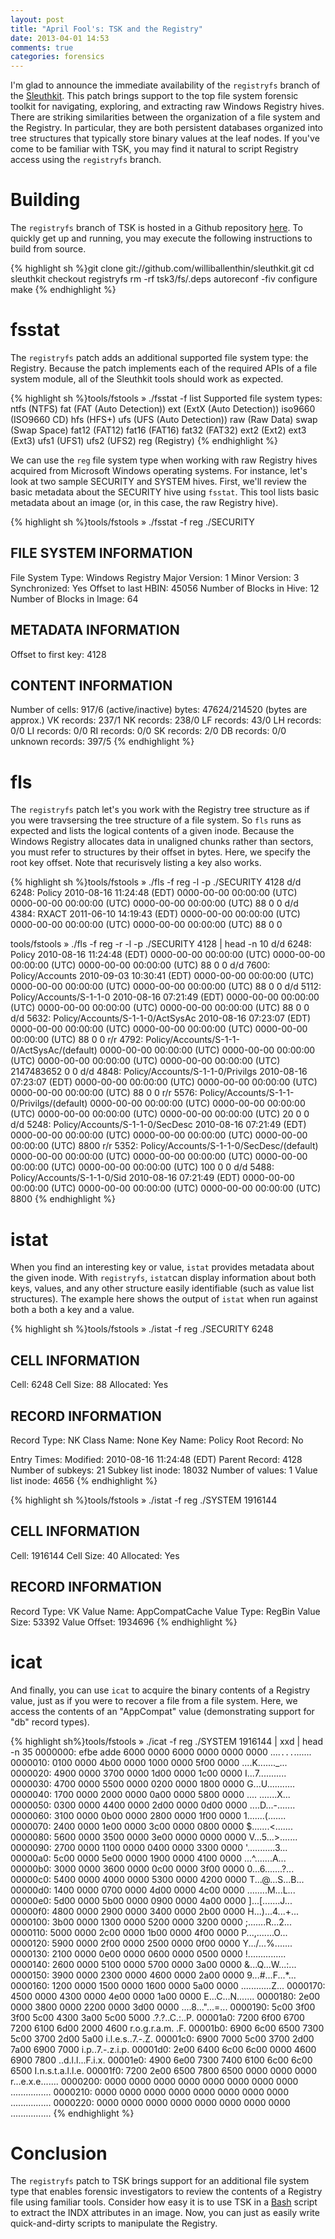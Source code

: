 ```yaml
---
layout: post
title: "April Fool's: TSK and the Registry"
date: 2013-04-01 14:53
comments: true
categories: forensics
---
```



I'm glad to announce the immediate availability of the `registryfs` branch of the [Sleuthkit](http://www.sleuthkit.org/).  This patch brings support to the top file system forensic toolkit for navigating, exploring, and extracting raw Windows Registry hives.  There are striking similarities between the organization of a file system and the Registry.  In particular, they are both persistent databases organized into tree structures that typically store binary values at the leaf nodes.  If you've come to be familiar with TSK, you may find it natural to script Registry access using the `registryfs` branch.


Building
========
The `registryfs` branch of TSK is hosted in a Github repository [here](https://github.com/williballenthin/sleuthkit/tree/registryfs).  To quickly get up and running, you may execute the following instructions to build from source.

{% highlight sh %}git clone git://github.com/williballenthin/sleuthkit.git
cd sleuthkit
checkout registryfs
rm -rf tsk3/fs/.deps
autoreconf -fiv
configure
make
{% endhighlight %}


fsstat
======
The `registryfs` patch adds an additional supported file system type: the Registry.  Because the patch implements each of the required APIs of a file system module, all of the Sleuthkit tools should work as expected.

{% highlight sh %}tools/fstools » ./fsstat -f list
Supported file system types:
	ntfs (NTFS)
	fat (FAT (Auto Detection))
	ext (ExtX (Auto Detection))
	iso9660 (ISO9660 CD)
	hfs (HFS+)
	ufs (UFS (Auto Detection))
	raw (Raw Data)
	swap (Swap Space)
	fat12 (FAT12)
	fat16 (FAT16)
	fat32 (FAT32)
	ext2 (Ext2)
	ext3 (Ext3)
	ufs1 (UFS1)
	ufs2 (UFS2)
	reg (Registry)
{% endhighlight %}

We can use the `reg` file system type when working with raw Registry hives acquired from Microsoft Windows operating systems.  For instance, let's look at two sample SECURITY and SYSTEM hives.  First, we'll review the basic metadata about the SECURITY hive using `fsstat`. This tool lists basic metadata about an image (or, in this case, the raw Registry hive).

{% highlight sh %}tools/fstools » ./fsstat -f reg ./SECURITY

FILE SYSTEM INFORMATION
--------------------------------------------
File System Type: Windows Registry
Major Version: 1
Minor Version: 3
Synchronized: Yes
Offset to last HBIN: 45056
Number of Blocks in Hive: 12
Number of Blocks in Image: 64

METADATA INFORMATION
--------------------------------------------
Offset to first key: 4128

CONTENT INFORMATION
--------------------------------------------
Number of
    cells:   917/6 (active/inactive)
    bytes:   47624/214520 (bytes are approx.)
    VK records:   237/1
    NK records:   238/0
    LF records:   43/0
    LH records:   0/0
    LI records:   0/0
    RI records:   0/0
    SK records:   2/0
    DB records:   0/0
    unknown records:   397/5
{% endhighlight %}


fls
===
The `registryfs` patch let's you work with the Registry tree structure as if you were travsersing the tree structure of a file system.  So `fls` runs as expected and lists the logical contents of a given inode.  Because the Windows Registry allocates data in unaligned chunks rather than sectors, you must refer to structures by their offset in bytes.  Here, we specify the root key offset. Note that recurisvely listing a key also works.

{% highlight sh %}tools/fstools » ./fls -f reg -l -p ./SECURITY 4128 
d/d 6248:	Policy	2010-08-16 11:24:48 (EDT)	0000-00-00 00:00:00 (UTC)	0000-00-00 00:00:00 (UTC)	0000-00-00 00:00:00 (UTC)	88	0	0
d/d 4384:	RXACT	2011-06-10 14:19:43 (EDT)	0000-00-00 00:00:00 (UTC)	0000-00-00 00:00:00 (UTC)	0000-00-00 00:00:00 (UTC)	88	0	0


tools/fstools » ./fls -f reg -r -l -p ./SECURITY 4128 | head -n 10
d/d 6248:	Policy	2010-08-16 11:24:48 (EDT)	0000-00-00 00:00:00 (UTC)	0000-00-00 00:00:00 (UTC)	0000-00-00 00:00:00 (UTC)	88	0	0
d/d 7600:	Policy/Accounts	2010-09-03 10:30:41 (EDT)	0000-00-00 00:00:00 (UTC)	0000-00-00 00:00:00 (UTC)	0000-00-00 00:00:00 (UTC)	88	0	0
d/d 5112:	Policy/Accounts/S-1-1-0	2010-08-16 07:21:49 (EDT)	0000-00-00 00:00:00 (UTC)	0000-00-00 00:00:00 (UTC)	0000-00-00 00:00:00 (UTC)	88	0	0
d/d 5632:	Policy/Accounts/S-1-1-0/ActSysAc	2010-08-16 07:23:07 (EDT)	0000-00-00 00:00:00 (UTC)	0000-00-00 00:00:00 (UTC)	0000-00-00 00:00:00 (UTC)	88	0	0
r/r 4792:	Policy/Accounts/S-1-1-0/ActSysAc/(default)	0000-00-00 00:00:00 (UTC)	0000-00-00 00:00:00 (UTC)	0000-00-00 00:00:00 (UTC)	0000-00-00 00:00:00 (UTC)	2147483652	0	0
d/d 4848:	Policy/Accounts/S-1-1-0/Privilgs	2010-08-16 07:23:07 (EDT)	0000-00-00 00:00:00 (UTC)	0000-00-00 00:00:00 (UTC)	0000-00-00 00:00:00 (UTC)	88	0	0
r/r 5576:	Policy/Accounts/S-1-1-0/Privilgs/(default)	0000-00-00 00:00:00 (UTC)	0000-00-00 00:00:00 (UTC)	0000-00-00 00:00:00 (UTC)	0000-00-00 00:00:00 (UTC)	20	0	0
d/d 5248:	Policy/Accounts/S-1-1-0/SecDesc	2010-08-16 07:21:49 (EDT)	0000-00-00 00:00:00 (UTC)	0000-00-00 00:00:00 (UTC)	0000-00-00 00:00:00 (UTC)	8800
r/r 5352:	Policy/Accounts/S-1-1-0/SecDesc/(default)	0000-00-00 00:00:00 (UTC)	0000-00-00 00:00:00 (UTC)	0000-00-00 00:00:00 (UTC)	0000-00-00 00:00:00 (UTC)	100	0	0
d/d 5488:	Policy/Accounts/S-1-1-0/Sid	2010-08-16 07:21:49 (EDT)	0000-00-00 00:00:00 (UTC)	0000-00-00 00:00:00 (UTC)	0000-00-00 00:00:00 (UTC)	8800
{% endhighlight %}

istat
=====
When you find an interesting key or value, `istat` provides metadata about the given inode.  With `registryfs`, `istat`can display information about both keys, values, and any other structure easily identifiable (such as value list structures).  The example here shows the output of `istat` when run against both a both a key and a value.


{% highlight sh %}tools/fstools » ./istat -f reg ./SECURITY 6248              

CELL INFORMATION
--------------------------------------------
Cell: 6248
Cell Size: 88
Allocated: Yes

RECORD INFORMATION
--------------------------------------------
Record Type: NK
Class Name: None
Key Name: Policy
Root Record: No

Entry Times:
Modified:	2010-08-16 11:24:48 (EDT)
Parent Record: 4128
Number of subkeys: 21
Subkey list inode: 18032
Number of values: 1
Value list inode: 4656
{% endhighlight %}

{% highlight sh %}tools/fstools » ./istat -f reg ./SYSTEM 1916144     

CELL INFORMATION
--------------------------------------------
Cell: 1916144
Cell Size: 40
Allocated: Yes

RECORD INFORMATION
--------------------------------------------
Record Type: VK
Value Name: AppCompatCache
Value Type: RegBin
Value Size: 53392
Value Offset: 1934696
{% endhighlight %}

icat
====
And finally, you can use `icat` to acquire the binary contents of a Registry value, just as if you were to recover a file from a file system.  Here, we access the contents of an "AppCompat" value (demonstrating support for "db" record types).

{% highlight sh%}tools/fstools » ./icat -f reg ./SYSTEM 1916144 | xxd | head -n 35
0000000: efbe adde 6000 0000 6000 0000 0000 0000  ....`...`.......
0000010: 0100 0000 4b00 0000 1000 0000 5f00 0000  ....K......._...
0000020: 4900 0000 3700 0000 1d00 0000 1c00 0000  I...7...........
0000030: 4700 0000 5500 0000 0200 0000 1800 0000  G...U...........
0000040: 1700 0000 2000 0000 0a00 0000 5800 0000  .... .......X...
0000050: 0300 0000 4400 0000 2d00 0000 0d00 0000  ....D...-.......
0000060: 3100 0000 0b00 0000 2800 0000 1f00 0000  1.......(.......
0000070: 2400 0000 1e00 0000 3c00 0000 0800 0000  $.......<.......
0000080: 5600 0000 3500 0000 3e00 0000 0000 0000  V...5...>.......
0000090: 2700 0000 1100 0000 0400 0000 3300 0000  '...........3...
00000a0: 5c00 0000 5e00 0000 1900 0000 4100 0000  \...^.......A...
00000b0: 3000 0000 3600 0000 0c00 0000 3f00 0000  0...6.......?...
00000c0: 5400 0000 4000 0000 5300 0000 4200 0000  T...@...S...B...
00000d0: 1400 0000 0700 0000 4d00 0000 4c00 0000  ........M...L...
00000e0: 5d00 0000 5b00 0000 0900 0000 4a00 0000  ]...[.......J...
00000f0: 4800 0000 2900 0000 3400 0000 2b00 0000  H...)...4...+...
0000100: 3b00 0000 1300 0000 5200 0000 3200 0000  ;.......R...2...
0000110: 5000 0000 2c00 0000 1b00 0000 4f00 0000  P...,.......O...
0000120: 5900 0000 2f00 0000 2500 0000 0f00 0000  Y.../...%.......
0000130: 2100 0000 0e00 0000 0600 0000 0500 0000  !...............
0000140: 2600 0000 5100 0000 5700 0000 3a00 0000  &...Q...W...:...
0000150: 3900 0000 2300 0000 4600 0000 2a00 0000  9...#...F...*...
0000160: 1200 0000 1500 0000 1600 0000 5a00 0000  ............Z...
0000170: 4500 0000 4300 0000 4e00 0000 1a00 0000  E...C...N.......
0000180: 2e00 0000 3800 0000 2200 0000 3d00 0000  ....8..."...=...
0000190: 5c00 3f00 3f00 5c00 4300 3a00 5c00 5000  \.?.?.\.C.:.\.P.
00001a0: 7200 6f00 6700 7200 6100 6d00 2000 4600  r.o.g.r.a.m. .F.
00001b0: 6900 6c00 6500 7300 5c00 3700 2d00 5a00  i.l.e.s.\.7.-.Z.
00001c0: 6900 7000 5c00 3700 2d00 7a00 6900 7000  i.p.\.7.-.z.i.p.
00001d0: 2e00 6400 6c00 6c00 0000 4600 6900 7800  ..d.l.l...F.i.x.
00001e0: 4900 6e00 7300 7400 6100 6c00 6c00 6500  I.n.s.t.a.l.l.e.
00001f0: 7200 2e00 6500 7800 6500 0000 0000 0000  r...e.x.e.......
0000200: 0000 0000 0000 0000 0000 0000 0000 0000  ................
0000210: 0000 0000 0000 0000 0000 0000 0000 0000  ................
0000220: 0000 0000 0000 0000 0000 0000 0000 0000  ................
{% endhighlight %}

Conclusion
==========
The `registryfs` patch to TSK brings support for an additional file system type that enables forensic investigators to review the contents of a Registry file using familiar tools.  Consider how easy it is to use TSK in a [Bash](https://gist.github.com/williballenthin/4494779) script to extract the INDX attributes in an image.  Now, you can just as easily write quick-and-dirty scripts to manipulate the Registry.
